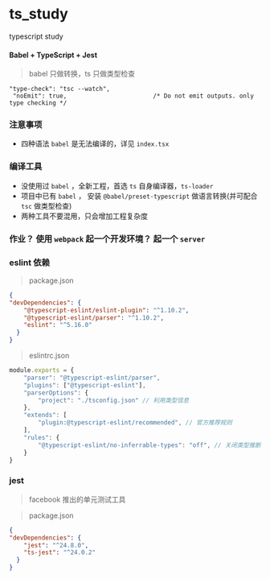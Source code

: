 # ts_study
typescript study

#### Babel + TypeScript + Jest
> babel 只做转换，ts 只做类型检查 

```
"type-check": "tsc --watch",
 "noEmit": true,                        /* Do not emit outputs. only type checking */
```

### 注意事项
- 四种语法 `babel` 是无法编译的，详见 `index.tsx`

### 编译工具
- 没使用过 `babel` ，全新工程，首选 `ts` 自身编译器，`ts-loader`
- 项目中已有 `babel` ， 安装 `@babel/preset-typescript` 做语言转换(并可配合 `tsc` 做类型检查)
- 两种工具不要混用，只会增加工程复杂度 

### 作业？ 使用 `webpack` 起一个开发环境？ 起一个 `server`

### eslint 依赖
> package.json

```json
{
"devDependencies": {
    "@typescript-eslint/eslint-plugin": "^1.10.2",
    "@typescript-eslint/parser": "^1.10.2",
    "eslint": "^5.16.0"
  }
}
```
> eslintrc.json

```js
module.exports = {
    "parser": "@typescript-eslint/parser",
    "plugins": ["@typescript-eslint"],
    "parserOptions": {
        "project": "./tsconfig.json" // 利用类型信息
    },
    "extends": [
        "plugin:@typescript-eslint/recommended", // 官方推荐规则
    ],
    "rules": {
        "@typescript-eslint/no-inferrable-types": "off", // 关闭类型推断
    }
}
```

### jest
> facebook 推出的单元测试工具

> package.json

```json
{
"devDependencies": {
    "jest": "^24.8.0",
    "ts-jest": "^24.0.2"
  }
}
```

